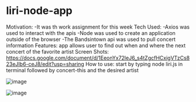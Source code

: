 # liri-node-app
  
Motivation:
-It was th work assignment for this week
Tech Used:
-Axios was used to interact with the apis 
-Node was used to create an application outside of the browser
-The Bandsintown api was used to pull concert information
Features:
app allows user to find out when and where the next concert of the favorite artist 
Screen Shots:
https://docs.google.com/document/d/1EeonYx72leJ6_s4tZgcfHCxigVTzCs823eJIb6-ceJ8/edit?usp=sharing
How to use:
start by typing node liri.js in terminal followed by concert-this and the desired artist

![image](https://user-images.githubusercontent.com/47402420/58675208-3eaa0500-8321-11e9-9c8e-de8a9927332b.png)

![image](https://user-images.githubusercontent.com/47402420/58675287-9b0d2480-8321-11e9-9904-a732aa4f8a61.png)

